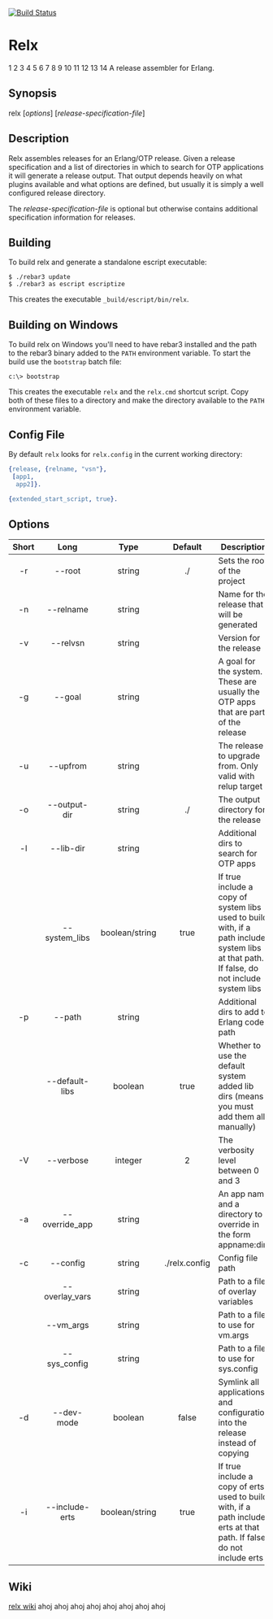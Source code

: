 [![Build Status](https://travis-ci.org/erlware/relx.png?branch=master)](https://travis-ci.org/erlware/relx)

Relx
=======

1
2
3
4
5
6
7
8
9
10
11
12
13
14
A release assembler for Erlang.

Synopsis
--------

relx [*options*] [*release-specification-file*]

Description
-----------

Relx assembles releases for an Erlang/OTP release. Given a release
specification and a list of directories in which to search for OTP
applications it will generate a release output. That output depends
heavily on what plugins available and what options are defined, but
usually it is simply a well configured release directory.

The *release-specification-file* is optional but otherwise contains
additional specification information for releases.

Building
--------

To build relx and generate a standalone escript executable:

    $ ./rebar3 update
    $ ./rebar3 as escript escriptize

This creates the executable `_build/escript/bin/relx`.

Building on Windows
-------------------

To build relx on Windows you'll need to have rebar3 installed and the path to
the rebar3 binary added to the `PATH` environment variable. To start the build
use the `bootstrap` batch file:

    c:\> bootstrap

This creates the executable `relx` and the `relx.cmd` shortcut script. Copy
both of these files to a directory and make the directory available to the
`PATH` environment variable.

Config File
-----------

By default `relx` looks for `relx.config` in the current working directory:

```erlang
{release, {relname, "vsn"},
 [app1,
  app2]}.

{extended_start_script, true}.
```

Options
-------

| Short | Long         | Type    | Default | Description                                                                               |
|:-----:|:------------:|:-------:|:------:|------------------------------------------------------------------------------------------- |
| -r    | --root       | string  | ./      | Sets the root of the project |
| -n    | --relname    | string  |         | Name for the release that will be generated |
| -v    | --relvsn     | string  |         | Version for the release |
| -g    | --goal       | string  |         | A goal for the system. These are usually the OTP apps that are part of the release |
| -u    | --upfrom     | string  |         | The release to upgrade from. Only valid with relup target |
| -o    | --output-dir | string  | ./      | The output directory for the release |
| -l    | --lib-dir    | string  |         | Additional dirs to search for OTP apps |
|       | --system_libs     | boolean/string  | true | If true include a copy of system libs used to build with, if a path include system libs at that path. If false, do not include system libs |
| -p    | --path    | string  |         | Additional dirs to add to Erlang code path |
|       | --default-libs | boolean | true | Whether to use the default system added lib dirs (means you must add them all manually) |
| -V    | --verbose    | integer | 2       | The verbosity level between 0 and 3 |
| -a    | --override_app | string | | An app name and a directory to override in the form appname:dir |
| -c    | --config     | string  | ./relx.config | Config file path |
|       | --overlay_vars     | string  |  | Path to a file of overlay variables |
|       | --vm_args     | string  |  | Path to a file to use for vm.args |
|       | --sys_config     | string  |  | Path to a file to use for sys.config |
| -d    | --dev-mode     | boolean | false | Symlink all applications and configuration into the release instead of copying|
| -i    | --include-erts | boolean/string | true | If true include a copy of erts used to build with, if a path include erts at that path. If false, do not include erts |

Wiki
----

[relx wiki](https://github.com/erlware/relx/wiki)
ahoj
ahoj
ahoj
ahoj
ahoj
ahoj
ahoj
ahoj
